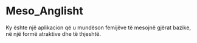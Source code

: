# Meso_Anglisht

Ky ështe një aplikacion që u mundëson femijëve të mesojnë gjërat bazike, në një formë atraktive dhe të thjeshtë.

